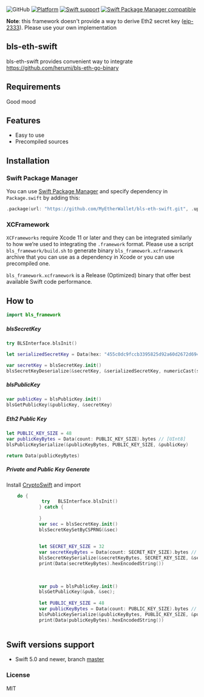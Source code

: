 ![GitHub](https://img.shields.io/github/license/MyEtherWallet/bls-eth-swift?colorA=07A6B3&&colorB=5F6368)
[![Platform](https://img.shields.io/badge/Platforms-iOS%20%7C%20macOS%20%7C%20watchOS%20%7C%20tvOS-5F6368.svg?colorA=07A6B3)](#installation)
[![Swift support](https://img.shields.io/badge/Swift-5.0-lightgrey.svg?colorA=07A6B3&colorB=5F6368)](#swift-versions-support)
[![Swift Package Manager compatible](https://img.shields.io/badge/SPM-compatible-brightgreen.svg?style=flat&colorA=07A6B3&&colorB=5F6368)](https://github.com/apple/swift-package-manager)

**Note**: this framework doesn't provide a way to derive Eth2 secret key ([eip-2333](https://github.com/ethereum/EIPs/blob/master/EIPS/eip-2333.md)). Please use your own implementation

## bls-eth-swift

bls-eth-swift provides convenient way to integrate https://github.com/herumi/bls-eth-go-binary

## Requirements
Good mood

## Features
- Easy to use
- Precompiled sources

## Installation
### Swift Package Manager

You can use [Swift Package Manager](https://swift.org/package-manager/) and specify dependency in `Package.swift` by adding this:

```swift
.package(url: "https://github.com/MyEtherWallet/bls-eth-swift.git", .upToNextMajor(from: "1.0.0"))
```

### XCFramework

`XCFrameworks` require Xcode 11 or later and they can be integrated similarly to how we’re used to integrating the `.framework` format. Please use a script `bls_framework/build.sh` to generate binary `bls_framework.xcframework` archive that you can use as a dependency in Xcode or you can use precompiled one.

`bls_framework.xcframework` is a Release (Optimized) binary that offer best available Swift code performance.

## How to
```swift
import bls_framework
```

##### blsSecretKey
```swift
try BLSInterface.blsInit()

let serializedSecretKey = Data(hex: "455c0dc9fccb3395825d92a60d2672d69416be1c2578a87a7a3d3ced11ebb88d").bytes // [UInt8]

var secretKey = blsSecretKey.init()
blsSecretKeyDeserialize(&secretKey, &serializedSecretKey, numericCast(serializedSecretKey.count))
```

##### blsPublicKey
```swift
var publicKey = blsPublicKey.init()
blsGetPublicKey(&publicKey, &secretKey)
```

##### Eth2 Public Key
```swift
let PUBLIC_KEY_SIZE = 48
var publicKeyBytes = Data(count: PUBLIC_KEY_SIZE).bytes // [UInt8]
blsPublicKeySerialize(&publicKeyBytes, PUBLIC_KEY_SIZE, &publicKey)

return Data(publicKeyBytes)
```

##### Private and Public Key Generate
Install [CryptoSwift](https://github.com/krzyzanowskim/CryptoSwift)  and import 
```swift
    do {
             try   BLSInterface.blsInit()
            } catch {
                
            }
            var sec = blsSecretKey.init()
            blsSecretKeySetByCSPRNG(&sec)
            
            
            let SECRET_KEY_SIZE = 32
            var secretKeyBytes = Data(count: SECRET_KEY_SIZE).bytes // [UInt8]
            blsSecretKeySerialize(&secretKeyBytes, SECRET_KEY_SIZE, &sec)
            print(Data(secretKeyBytes).hexEncodedString())
    
     
            
            var pub = blsPublicKey.init()
            blsGetPublicKey(&pub, &sec);
            
            let PUBLIC_KEY_SIZE = 48
            var publicKeyBytes = Data(count: PUBLIC_KEY_SIZE).bytes // [UInt8]
            blsPublicKeySerialize(&publicKeyBytes, PUBLIC_KEY_SIZE, &pub)
            print(Data(publicKeyBytes).hexEncodedString())
            
```
  
  
## Swift versions support

- Swift 5.0 and newer, branch [master](https://github.com/MyEtherWallet/bls-eth-swift/tree/master)

### License

MIT

